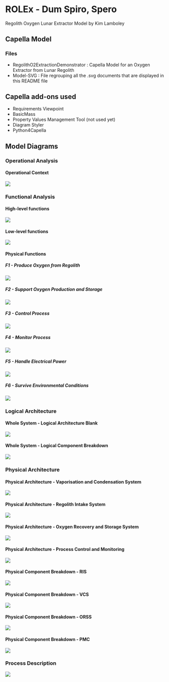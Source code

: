 # ROLEx - Dum Spiro, Spero
Regolith Oxygen Lunar Extractor Model by Kim Lamboley

## Capella Model

### Files

 * RegolithO2ExtractionDemonstrator : Capella Model for an Oxygen Extractor from Lunar Regolith
 * Model-SVG : File regrouping all the .svg documents that are displayed in this README file

## Capella add-ons used

* Requirements Viewpoint
* BasicMass
* Property Values Management Tool (not used yet)
* Diagram Styler
* Python4Capella

## Model Diagrams

### Operational Analysis
#### Operational Context
<img src="./Model-SVG/OA/OAB.svg">

### Functional Analysis
#### High-level functions
<img src="./Model-SVG/SA/SAB_HLF.svg">

#### Low-level functions
<img src="./Model-SVG/SA/SAB_LLF.svg">

#### Physical Functions
##### F1 - Produce Oxygen from Regolith
<img src="./Model-SVG/PA/F1.JPG">

##### F2 - Support Oxygen Production and Storage
<img src="./Model-SVG/PA/F2.JPG">

##### F3 - Control Process
<img src="./Model-SVG/PA/F3.JPG">

##### F4 - Monitor Process
<img src="./Model-SVG/PA/F4.JPG">

##### F5 - Handle Electrical Power
<img src="./Model-SVG/PA/F5.png">

##### F6 - Survive Environmental Conditions
<img src="./Model-SVG/PA/F6.JPG">

### Logical Architecture
#### Whole System - Logical Architecture Blank
<img src="./Model-SVG/LA/LAB-Logical System.svg">

#### Whole System - Logical Component Breakdown
<img src="./Model-SVG/LA/LCBD-Logical System.svg">

### Physical Architecture
#### Physical Architecture - Vaporisation and Condensation System
<img src="./Model-SVG/PA/PAB-VCS.svg">

#### Physical Architecture - Regolith Intake System
<img src="./Model-SVG/PA/PAB-RIS.svg">

#### Physical Architecture - Oxygen Recovery and Storage System
<img src="./Model-SVG/PA/PAB-OSS.svg">

#### Physical Architecture - Process Control and Monitoring
<img src="./Model-SVG/PA/PAB-PCM.svg">

#### Physical Component Breakdown - RIS
<img src="./Model-SVG/PA/CBD_RIS.svg">

#### Physical Component Breakdown - VCS
<img src="./Model-SVG/PA/CBD_VCS.svg">

#### Physical Component Breakdown - ORSS
<img src="./Model-SVG/PA/CBD_ORSS.svg">

#### Physical Component Breakdown - PMC
<img src="./Model-SVG/PA/CBD_PMC.svg">

### Process Description
<img src="./Model-SVG/PA/MSM.svg">
